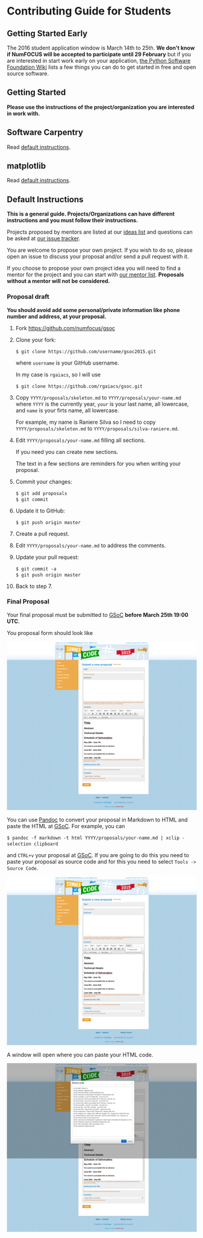 # Contributing Guide for Students

## Getting Started Early

The 2016 student application window is March 14th to 25th.
**We don't know if NumFOCUS will be accepted to participate until 29 February**
but if you are interested in start work early on your application,
[the Python Software Foundation Wiki](https://wiki.python.org/moin/SummerOfCode/2016#Students)
lists a few things you can do to get started in free and open source software.

## Getting Started

**Please use the instructions of the project/organization
you are interested in work with.**

## Software Carpentry

Read [default instructions](#default-instructions).

## matplotlib

Read [default instructions](#default-instructions).

## Default Instructions

**This is a general guide.
Projects/Organizations can have different instructions
and you must follow their instructions.**

Projects proposed by mentors are listed at our [ideas list][IL] and
questions can be asked at [our issue tracker][issues].

You are welcome to propose your own project. If you wish to do so, please
open an issue to discuss your proposal and/or send a pull request with it.

If you choose to propose your own project idea you will need to find
a mentor for the project
and you can start with [our mentor list][ML].
**Proposals without a mentor will not be considered.**

### Proposal draft

**You should avoid add some personal/private information
like phone number and address, at your proposal.**

1.  Fork https://github.com/numfocus/gsoc

2.  Clone your fork:

    ~~~
    $ git clone https://github.com/username/gsoc2015.git
    ~~~

    where `username` is your GitHub username.

    In my case is `rgaiacs`, so I will use

    ~~~
    $ git clone https://github.com/rgaiacs/gsoc.git
    ~~~

2.  Copy `YYYY/proposals/skeleton.md` to `YYYY/proposals/your-name.md`
    where `YYYY` is the currently year, `your` is your last name, all lowercase,
    and `name` is your firts name, all lowercase.

    For example, my name is Raniere Silva so I need to
    copy `YYYY/proposals/skeleton.md` to `YYYY/proposals/silva-raniere.md`.

3.  Edit `YYYY/proposals/your-name.md` filling all sections.

    If you need you can create new sections.

    The text in a few sections are reminders for you
    when writing your proposal.

4.  Commit your changes:

    ~~~
    $ git add proposals
    $ git commit
    ~~~

5.  Update it to GitHub:

    ~~~
    $ git push origin master
    ~~~

6.  Create a pull request.

7.  Edit `YYYY/proposals/your-name.md` to address the comments.

8.  Update your pull request:

    ~~~
    $ git commit -a
    $ git push origin master
    ~~~

9.  Back to step 7.

### Final Proposal

Your final proposal must be submitted to [GSoC][]
**before March 25th 19:00 UTC**.

You proposal form should look like

![Blank Proposal Form](img/gsoc-main.png)

You can use [Pandoc][] to convert your proposal in Markdown
to HTML and paste the HTML at [GSoC][].
For example, you can

~~~
$ pandoc -f markdown -t html YYYY/proposals/your-name.md | xclip -selection clipboard
~~~

and `CTRL+v` your proposal at [GSoC][]. If you are going to do this
you need to paste your proposal as source code and for this
you need to select `Tools -> Source Code`.

![Showing Source Code Option](img/gsoc-tools.png)

A window will open where you can paste your HTML code.

![Source Code Window](img/gsoc-source-code.png)

[IL]: 2015/ideas-list.md
[issues]: https://github.com/numfocus/gsoc/issues
[GSoC]: https://www.google-melange.com/gsoc/homepage/google/gsoc2015
[ML]: organization/team.md
[Pandoc]: http://pandoc.org/
